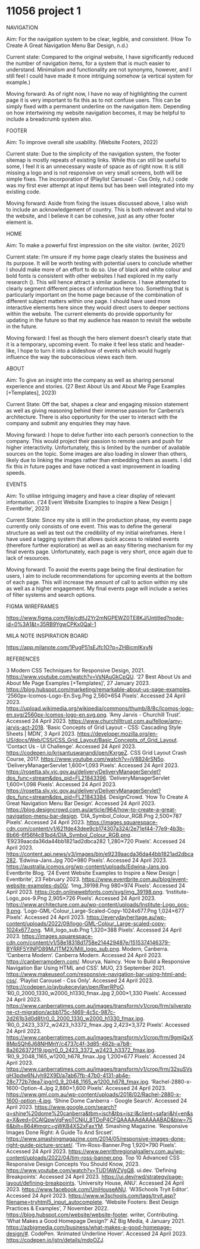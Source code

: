 # 11056 project 1
 
NAVIGATION

Aim: For the navigation system to be clear, legible, and consistent. (How To Create A Great Navigation Menu Bar Design, n.d.)

Current state: Compared to the original website, I have significantly reduced the number of navigation items, for a system that is much easier to understand. Minimalism and functionality are not synonyms, however, and I still feel I could have made it more intriguing somehow (a vertical system for example.)

Moving forward: As of right now, I have no way of highlighting the current page it is very important to fix this as to not confuse users. This can be simply fixed with a permanent underline on the navigation item. Depending on how intertwining my website navigation becomes, it may be helpful to include a breadcrumb system also.

FOOTER

Aim: To improve overall site usability. (Website Footers, 2022)

Current state: Due to the simplicity of the navigation system, the footer sitemap is mostly repeats of existing links. While this can still be useful to some, I feel it is an unnecessary waste of space as of right now. It is still missing a logo and is not responsive on very small screens, both will be simple fixes. The incorporation of (Playlist Carousel - Css Only, n.d.) code was my first ever attempt at input items but has been well integrated into my existing code.

Moving forward: Aside from fixing the issues discussed above, I also wish to include an acknowledgement of country. This is both relevant and vital to the website, and I believe it can be cohesive, just as any other footer element is.

HOME

Aim: To make a powerful first impression on the site visitor. (writer, 2021)

Current state: I’m unsure if my home page clearly states the business and its purpose. It will be worth testing with potential users to conclude whether I should make more of an effort to do so. Use of black and white colour and bold fonts is consistent with other websites I had explored in my early research (). This will hence attract a similar audience. I have attempted to clearly segment different pieces of information here too. Something that is particularly important on the home page because of the combination of different subject matters within one page. I should have used more interactive elements here since they would direct users to deeper sections within the website. The current elements do provide opportunity for updating in the future so that my audience has reason to revisit the website in the future.

Moving forward: I feel as though the hero element doesn’t clearly state that it is a temporary, upcoming event. To make it feel less static and header-like, I hope to turn it into a slideshow of events which would hugely influence the way the subconscious views each item.

ABOUT

Aim: To give an insight into the company as well as sharing personal experience and stories. (27 Best About Us and About Me Page Examples [+Templates], 2023)

Current State: Off the bat, shapes a clear and engaging mission statement as well as giving reasoning behind their immense passion for Canberra’s architecture. There is also opportunity for the user to interact with the company and submit any enquiries they may have.

Moving forward: I hope to delve further into each person’s connection to the company. This would project their passion to remote users and push for higher interactivity. Unfortunately, this is limited by the number of available sources on the topic. Some images are also loading in slower than others, likely due to linking the images rather than embedding them as assets. I did fix this in future pages and have noticed a vast improvement in loading speeds.

EVENTS

Aim: To utilise intriguing imagery and have a clear display of relevant information. (‘24 Event Website Examples to Inspire a New Design | Eventbrite’, 2023)

Current State: Since my site is still in the production phase, my events page currently only consists of one event. This was to define the general structure as well as test out the credibility of my initial wireframes. Here I have used a tagging system that allows quick access to related events (therefore further exploration) as well as an easy filtering mechanism for my final events page. Unfortunately, each page is very short, once again due to lack of resources.

Moving forward: To avoid the events page being the final destination for users, I aim to include recommendations for upcoming events at the bottom of each page. This will increase the amount of call to action within my site as well as a higher engagement.  My final events page will include a series of filter systems and search options.

FIGMA WIREFRAMES

https://www.figma.com/file/cdtIJ2Yr2mNGPEWZ0TE8KJ/Untitled?node-id=0%3A1&t=35RB9YgwCPKx0QaI-1

MILA NOTE INSPIRATION BOARD

https://app.milanote.com/1PugP51sEJfc1O?p=ZH8icmIKxyN


REFERENCES

3 Modern CSS Techniques for Responsive Design, 2021. https://www.youtube.com/watch?v=VsNAuGkCpQU.
‘27 Best About Us and About Me Page Examples [+Templates]’, 27 January 2023. https://blog.hubspot.com/marketing/remarkable-about-us-page-examples.
‘2560px-Icomos-Logo-En.Svg.Png 2,560×654 Pixels’. Accessed 24 April 2023. https://upload.wikimedia.org/wikipedia/commons/thumb/8/8c/Icomos-logo-en.svg/2560px-Icomos-logo-en.svg.png.
‘Amy Jarvis - Churchill Trust’. Accessed 24 April 2023. https://www.churchilltrust.com.au/fellow/amy-jarvis-act-2018.
‘Basic Concepts of Grid Layout - CSS: Cascading Style Sheets | MDN’, 3 April 2023. https://developer.mozilla.org/en-US/docs/Web/CSS/CSS_Grid_Layout/Basic_Concepts_of_Grid_Layout.
‘Contact Us - UI Challenge’. Accessed 24 April 2023. https://codepen.io/krisantuswanandi/pen/KxrgeZ.
CSS Grid Layout Crash Course, 2017. https://www.youtube.com/watch?v=jV8B24rSN5o.
‘DeliveryManagerServlet 1,600×1,093 Pixels’. Accessed 24 April 2023. https://rosetta.slv.vic.gov.au/delivery/DeliveryManagerServlet?dps_func=stream&dps_pid=FL21843396.
‘DeliveryManagerServlet 1,600×1,098 Pixels’. Accessed 24 April 2023. https://rosetta.slv.vic.gov.au/delivery/DeliveryManagerServlet?dps_func=stream&dps_pid=FL21843384.
DesignCrowd. ‘How To Create A Great Navigation Menu Bar Design’. Accessed 24 April 2023. https://blog.designcrowd.com.au/article/964/how-to-create-a-great-navigation-menu-bar-design.
‘DIA_Symbol_Colour_RGB.Png 2,500×787 Pixels’. Accessed 24 April 2023. https://images.squarespace-cdn.com/content/v1/621fde43dee9cb174307a324/2e71ef44-77e9-4b3b-8b66-6f56f4c81bd4/DIA_Symbol_Colour_RGB.png.
‘E9239aacda36da44bb1821ad2dbca282 1,280×720 Pixels’. Accessed 24 April 2023. https://content.api.news/v3/images/bin/e9239aacda36da44bb1821ad2dbca282.
‘Edwina-Jans.Jpg 700×980 Pixels’. Accessed 24 April 2023. https://australia.icomos.org/wp-content/uploads/Edwina-Jans.jpg.
Eventbrite Blog. ‘24 Event Website Examples to Inspire a New Design | Eventbrite’, 23 February 2023. https://www.eventbrite.com.au/blog/event-website-examples-ds00/.
‘Img_39198.Png 980×974 Pixels’. Accessed 24 April 2023. https://cdn.onlinewebfonts.com/svg/img_39198.png.
‘Institute-Logo_pos-9.Png 2,905×726 Pixels’. Accessed 24 April 2023. https://www.architecture.com.au/wp-content/uploads/Institute-Logo_pos-9.png.
‘Logo-GML-Colour_Large-Scaled-Copy-1024x677.Png 1,024×677 Pixels’. Accessed 24 April 2023. https://everydayheritage.au/wp-content/uploads/2022/09/logo-GML-Colour_Large-scaled-copy-1024x677.png.
‘Mill_logo_sub.Png 1,320×388 Pixels’. Accessed 24 April 2023. https://images.squarespace-cdn.com/content/v1/58e18318d1758e214429487e/1515374146379-BYRRF5YINPD89MJ1TM2X/Mill_logo_sub.png.
Modern, Canberra. ‘Canberra Modern’. Canberra Modern. Accessed 24 April 2023. https://canberramodern.com/.
Mourya, Naincy. ‘How to Build a Responsive Navigation Bar Using HTML and CSS’. MUO, 23 September 2021. https://www.makeuseof.com/responsive-navigation-bar-using-html-and-css/.
‘Playlist Carousel - Css Only’. Accessed 24 April 2023. https://codepen.io/aybukeceylan/pen/RwrRPoO.
‘R0_0_2000_1330_w2000_h1330_fmax.Jpg 2,000×1,330 Pixels’. Accessed 24 April 2023. https://www.canberratimes.com.au/images/transform/v1/crop/frm/silverstone-ct-migration/acbb175c-f469-4c5c-987c-2d261b3d0d8f/r0_0_2000_1330_w2000_h1330_fmax.jpg.
‘R0_0_2423_3372_w2423_h3372_fmax.Jpg 2,423×3,372 Pixels’. Accessed 24 April 2023. https://www.canberratimes.com.au/images/transform/v1/crop/frm/9gmjQxX8MpSQh6J68NHMnY/c4737c4f-3d85-462b-a7b8-8a2626372f19.jpg/r0_0_2423_3372_w2423_h3372_fmax.jpg.
‘R0_9_2048_1165_w1200_h678_fmax.Jpg 1,200×677 Pixels’. Accessed 24 April 2023. https://www.canberratimes.com.au/images/transform/v1/crop/frm/32suSVsqH3pdw6NJyh92X9D/a7ab67fb-47b0-4131-ab4e-28c772b7dea7.jpg/r0_9_2048_1165_w1200_h678_fmax.jpg.
‘Rachel-2880-x-1600-Option-4.Jpg 2,880×1,600 Pixels’. Accessed 24 April 2023. https://www.gml.com.au/wp-content/uploads/2018/02/Rachel-2880-x-1600-option-4.jpg.
‘Shine Dome Canberra - Google Search’. Accessed 24 April 2023. https://www.google.com/search?q=shine%20dome%20canberra&tbm=isch&tbs=isz:l&client=safari&hl=en&sa=X&ved=0CAIQpwVqFwoTCNjU_8TDoP4CFQAAAAAdAAAAABAD&biw=756&bih=864#imgrc=gWKB4XS2xFaxYM.
Smashing Magazine. ‘Responsive Images Done Right: A Guide To <picture> And Srcset’. https://www.smashingmagazine.com/2014/05/responsive-images-done-right-guide-picture-srcset/.
‘Tim-Ross-Banner.Png 1,920×790 Pixels’. Accessed 24 April 2023. https://www.penrithregionalgallery.com.au/wp-content/uploads/2022/04/tim-ross-banner.png.
Top 10 Advanced CSS Responsive Design Concepts You Should Know, 2023. https://www.youtube.com/watch?v=TUD1AWZVgQ8.
ui.dev. ‘Defining Breakpoints’. Accessed 24 April 2023. https://ui.dev/rwd/strategy/page-layout/defining-breakpoints.
‘University House, ANU’. Accessed 24 April 2023. https://www.facebook.com/UniHouseANU.
‘W3Schools Tryit Editor’. Accessed 24 April 2023. https://www.w3schools.com/tags/tryit.asp?filename=tryhtml5_input_autocomplete.
‘Website Footers: Best Design Practices & Examples’, 7 November 2022. https://blog.hubspot.com/website/website-footer.
writer, Contributing. ‘What Makes a Good Homepage Design?’ AZ Big Media, 4 January 2021. https://azbigmedia.com/business/what-makes-a-good-homepage-design/#.
CodePen. ‘Animated Underline Hover’. Accessed 24 April 2023. https://codepen.io/jstn/details/mdoOZJ.

